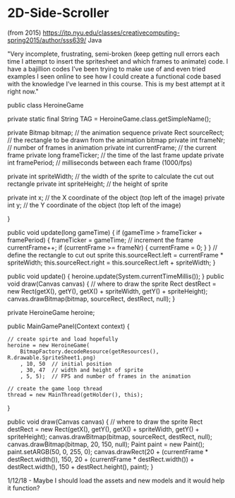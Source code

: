 # 2D-Side-Scroller

(from 2015) https://itp.nyu.edu/classes/creativecomputing-spring2015/author/sss639/  Java

"Very incomplete, frustrating, semi-broken (keep getting null errors each time I attempt to insert the spritesheet and which frames to animate) code. I have a bajillion codes I’ve been trying to make use of and even tried examples I seen online to see how I could create a functional code based with the knowledge I’ve learned in this course. This is my best attempt at it right now."

public class HeroineGame

  private static final String TAG = HeroineGame.class.getSimpleName();

  private Bitmap bitmap;    // the animation sequence
  private Rect sourceRect;  // the rectangle to be drawn from the animation bitmap
  private int frameNr;    // number of frames in animation
  private int currentFrame;  // the current frame
  private long frameTicker;  // the time of the last frame update
  private int framePeriod;  // milliseconds between each frame (1000/fps)

  private int spriteWidth;  // the width of the sprite to calculate the cut out rectangle
  private int spriteHeight;  // the height of sprite

  private int x;        // the X coordinate of the object (top left of the image)
  private int y;        // the Y coordinate of the object (top left of the image)

}

public void update(long gameTime) {
  if (gameTime > frameTicker + framePeriod) {
    frameTicker = gameTime;
    // increment the frame
    currentFrame++;
    if (currentFrame >= frameNr) {
      currentFrame = 0;
    }
  }
  // define the rectangle to cut out sprite
  this.sourceRect.left = currentFrame * spriteWidth;
  this.sourceRect.right = this.sourceRect.left + spriteWidth;
}

public void update() {
  heroine.update(System.currentTimeMillis());
}
public void draw(Canvas canvas) {
    // where to draw the sprite
    Rect destRect = new Rect(getX(), getY(), getX() + spriteWidth, getY() + spriteHeight);
    canvas.drawBitmap(bitmap, sourceRect, destRect, null);
  }
  
  private HeroineGame heroine;

  public MainGamePanel(Context context) {
   

    // create spirte and load hopefully
    heroine = new HeroineGame(
        BitmapFactory.decodeResource(getResources(), R.drawable.SpriteSheet1.png)
        , 10, 50  // initial position
        , 30, 47  // width and height of sprite
        , 5, 5);  // FPS and number of frames in the animation

    // create the game loop thread
    thread = new MainThread(getHolder(), this);

}

public void draw(Canvas canvas) {
  // where to draw the sprite
  Rect destRect = new Rect(getX(), getY(), getX() + spriteWidth, getY() + spriteHeight);
  canvas.drawBitmap(bitmap, sourceRect, destRect, null);
  canvas.drawBitmap(bitmap, 20, 150, null);
  Paint paint = new Paint();
  paint.setARGB(50, 0, 255, 0);
  canvas.drawRect(20 + (currentFrame * destRect.width()), 150, 20 + (currentFrame * destRect.width()) + destRect.width(), 150 + destRect.height(),  paint);
}


1/12/18 - Maybe I should load the assets and new models and it would help it function?
